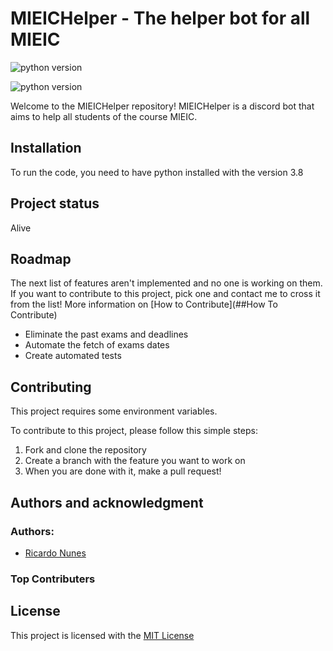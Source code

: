 # MIEICHelper - The helper bot for all MIEIC

![python version](https://img.shields.io/badge/python-v3.8-blue)

![python version](https://img.shields.io/badge/discord-bot-purple)

Welcome to the MIEICHelper repository! MIEICHelper is a discord bot that aims to help all students of the course MIEIC.

## Installation

To run the code, you need to have python installed with the version 3.8



## Project status

Alive



## Roadmap

The next list of features aren't implemented and no one is working on them. If you want to contribute to this project, pick one and contact me to cross it from the list! More information on [How to Contribute](##How To Contribute) 

- Eliminate the past exams and deadlines
- Automate the fetch of exams dates
- Create automated tests



## Contributing

This project requires some environment variables.

To contribute to this project, please follow this simple steps:

1. Fork and clone the repository
2. Create a branch with the feature you want to work on
3. When you are done with it, make a pull request! 



## Authors and acknowledgment

### Authors:

- [Ricardo Nunes](https://github.com/TitanicThompson1)

### Top Contributers



## License

This project is licensed with the [MIT License](./LICENSE)